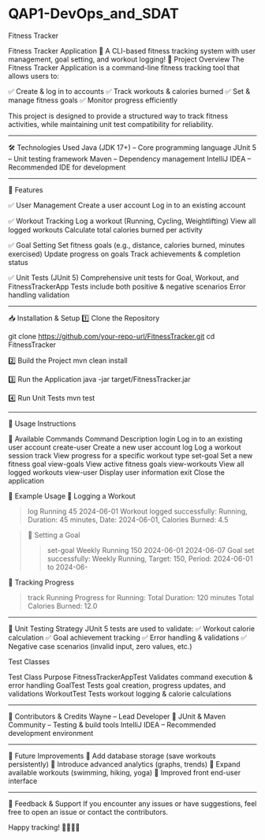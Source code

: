 # QAP1-DevOps_and_SDAT
Fitness Tracker

Fitness Tracker Application 🚀
A CLI-based fitness tracking system with user management, goal setting, and workout logging!
📌 Project Overview
The Fitness Tracker Application is a command-line fitness tracking tool that allows users to:

✅ Create & log in to accounts
✅ Track workouts & calories burned
✅ Set & manage fitness goals
✅ Monitor progress efficiently

This project is designed to provide a structured way to track fitness activities, while maintaining unit test compatibility for reliability.

-------------------------------------------------------------------------------
🛠 Technologies Used
Java (JDK 17+) – Core programming language
JUnit 5 – Unit testing framework
Maven – Dependency management
IntelliJ IDEA – Recommended IDE for development

-------------------------------------------------------------------------------
🚀 Features

✅ User Management
Create a user account
Log in to an existing account

✅ Workout Tracking
Log a workout (Running, Cycling, Weightlifting)
View all logged workouts
Calculate total calories burned per activity

✅ Goal Setting
Set fitness goals (e.g., distance, calories burned, minutes exercised)
Update progress on goals
Track achievements & completion status

✅ Unit Tests (JUnit 5)
Comprehensive unit tests for Goal, Workout, and FitnessTrackerApp
Tests include both positive & negative scenarios
Error handling validation

-------------------------------------------------------------------------------

📥 Installation & Setup
1️⃣ Clone the Repository

git clone https://github.com/your-repo-url/FitnessTracker.git
cd FitnessTracker

2️⃣ Build the Project
mvn clean install

3️⃣ Run the Application
java -jar target/FitnessTracker.jar

4️⃣ Run Unit Tests
mvn test

-------------------------------------------------------------------------------

📝 Usage Instructions

🔹 Available Commands
Command	                                                    Description
login	                                      Log in to an existing user account
create-user	                                Create a new user account
log	                                        Log a workout session
track	                                      View progress for a specific workout type
set-goal	                                  Set a new fitness goal
view-goals	                                View active fitness goals
view-workouts	                              View all logged workouts
view-user	                                  Display user information
exit	                                      Close the application

🔹 Example Usage
🔸 Logging a Workout
> log Running 45 2024-06-01
Workout logged successfully: Running, Duration: 45 minutes, Date: 2024-06-01, Calories Burned: 4.5

> 🔸 Setting a Goal
> > set-goal Weekly Running 150 2024-06-01 2024-06-07
Goal set successfully: Weekly Running, Target: 150, Period: 2024-06-01 to 2024-06-

🔸 Tracking Progress
> track Running
Progress for Running:
Total Duration: 120 minutes
Total Calories Burned: 12.0
>
-------------------------------------------------------------------------------


📌 Unit Testing Strategy
JUnit 5 tests are used to validate: ✅ Workout calorie calculation ✅ Goal achievement tracking ✅ Error handling & validations ✅ Negative case scenarios (invalid input, zero values, etc.)

Test Classes

Test Class	                                   Purpose
FitnessTrackerAppTest	                        Validates command execution & error handling
GoalTest	                                    Tests goal creation, progress updates, and validations
WorkoutTest	                                  Tests workout logging & calorie calculations

-------------------------------------------------------------------------------
🔗 Contributors & Credits
Wayne – Lead Developer 🚀
JUnit & Maven Community – Testing & build tools
IntelliJ IDEA – Recommended development environment

-------------------------------------------------------------------------------

🔧 Future Improvements
🔹 Add database storage (save workouts persistently) 
🔹 Introduce advanced analytics (graphs, trends) 
🔹 Expand available workouts (swimming, hiking, yoga)
🔹 Improved front end-user interface


-------------------------------------------------------------------------------
📩 Feedback & Support
If you encounter any issues or have suggestions, feel free to open an issue or contact the contributors.

Happy tracking! 🏋️‍♂️🎯🚀




